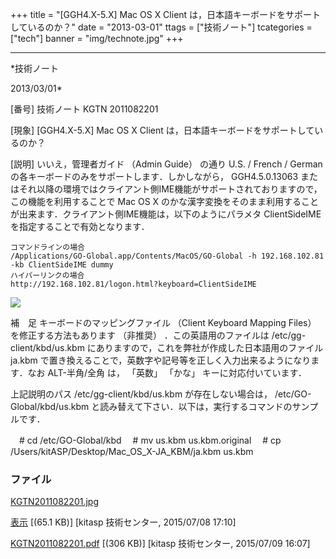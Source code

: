 ﻿+++
title = "[GGH4.X-5.X] Mac OS X Client は，日本語キーボードをサポートしているのか？"
date = "2013-03-01"
ttags = ["技術ノート"]
tcategories = ["tech"]
banner = "img/technote.jpg"
+++

-----------------------------------------------------------------------------------------------------------------------------

*技術ノート

2013/03/01*


[番号]
技術ノート KGTN 2011082201

[現象]
[GGH4.X-5.X] Mac OS X Client
は，日本語キーボードをサポートしているのか？

[説明]
いいえ，管理者ガイド （Admin Guide） の通り U.S. / French / German
の各キーボードのみをサポートします．しかしながら， GGH4.5.0.13063
またはそれ以降の環境ではクライアント側IME機能がサポートされておりますので，この機能を利用することで
Mac OS X
のかな漢字変換をそのまま利用することが出来ます．クライアント側IME機能は，以下のようにパラメタ
ClientSideIME を指定することで有効となります．

    コマンドラインの場合
    /Applications/GO-Global.app/Contents/MacOS/GO-Global -h 192.168.102.81 -kb ClientSideIME dummy
    ハイパーリンクの場合
    http://192.168.102.81/logon.html?keyboard=ClientSideIME

![](http://techreport.kitasp.net/attachments/download/2101/KGTN2011082201.jpg)

補　足
キーボードのマッピングファイル （Client Keyboard Mapping Files）
を修正する方法もあります （非推奨） ．この英語用のファイルは
/etc/gg-client/kbd/us.kbm
にありますので，これを弊社が作成した日本語用のファイル ja.kbm
で置き換えることで，英数字や記号等を正しく入力出来るようになります．なお
ALT-半角/全角 は， 「英数」 「かな」 キーに対応付いています．

上記説明のパス /etc/gg-client/kbd/us.kbm が存在しない場合は，
/etc/GO-Global/kbd/us.kbm
と読み替えて下さい．以下は，実行するコマンドのサンプルです．

　# cd /etc/GO-Global/kbd
　# mv us.kbm us.kbm.original
　# cp /Users/kitASP/Desktop/Mac_OS_X-JA_KBM/ja.kbm us.kbm


### ファイル

 
 


[KGTN2011082201.jpg](http://techreport.kitasp.net/attachments/download/2101/KGTN2011082201.jpg)

[表示](http://techreport.kitasp.net/attachments/2101/KGTN2011082201.jpg "表示")
 [(65.1 KB)] [kitasp 技術センター, 2015/07/08
17:10]

[KGTN2011082201.pdf](http://techreport.kitasp.net/attachments/download/2150/KGTN2011082201.pdf)
 [(306 KB)] [kitasp 技術センター, 2015/07/09
16:07]


 


 

